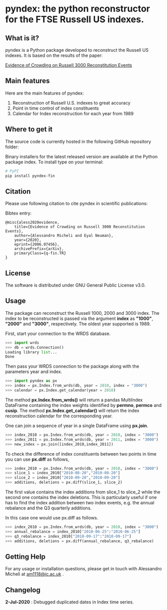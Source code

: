 # pyndex: the python reconstructor for the FTSE Russell US indexes.

## What is it?
pyndex is a Python package developed to reconstruct the Russell US indexes. It is based on the results of the paper:

[Evidence of Crowding on Russell 3000 Reconstitution Events](https://arxiv.org/abs/2006.07456)

## Main features
Here are the main features of pyndex:

1) Reconstruction of Russell U.S. indexes to great accuracy
2) Point in time control of index constituents
3) Calendar for Index reconstruction for each year from 1989

## Where to get it
The source code is currently hosted in the following GitHub repository folder: 

Binary installers for the latest released version are available at the Python package index.
To install type on your terminal:

```bash
# PyPI
pip install pyndex-fin
```

## Citation
Please use following citation to cite pyndex in scientific publications:

Bibtex entry:

```
@misc{aless2020evidence,
    title={Evidence of Crowding on Russell 3000 Reconstitution Events},
    author={Alessandro Micheli and Eyal Neuman},
    year={2020},
    eprint={2006.07456},
    archivePrefix={arXiv},
    primaryClass={q-fin.TR}
}
```
## License
The software is distributed under GNU General Public License v3.0.

## Usage

The package can reconstruct the Russell 1000, 2000 and 3000 index. The index to be reconstructed is passed via the argument **index** as **"1000"**, **"2000"** and **"3000"**, respectively. The oldest year supported is 1989. 

First, start your connection to the WRDS database. 
```python
>>> import wrds
>>> db = wrds.Connection()
Loading library list...
Done
```
Then pass your WRDS connection to the package along with the parameters year and index.
```python
>>> import pyndex as px
>>> index = px.Index.from_wrds(db, year = 2010, index = "3000")
>>> calendar = px.Index.get_calendar(year = 2010)
```
The method **px.Index.from_wrds()** will return a pandas MultiIndex DataFrame containing the index weights identified by **permno**, **permco** and **cusip**.
The method **px.Index.get_calendar()** will return the index reconstruction calendar for the corresponding year.

One can join a sequence of year in a single DataFrame using **px.join**.

```python
>>> index_2010 = px.Index.from_wrds(db, year = 2010, index = "3000")
>>> index_2011 = px.Index.from_wrds(db, year = 2011, index = "3000")
>>> new_index = px.join([index_2010,index_2011])
```

To check the difference of index constituents between two points in time you can use **px.diff** as follows,

```python
>>> index_2010 = px.Index.from_wrds(db, year = 2010, index = "3000")
>>> slice_1 = index_2010["2010-08-20","2010-08-20"]
>>> slice_2 = index_2010["2010-09-20","2010-09-20"]
>>> additions, deletions = px.diff(slice_1, slice_2)
```

The first value contains the index additions from slice_1 to slice_2 while the second one contains the index deletions.
This is particularly useful if one has to find the index addition between two index events, e.g. the annual rebalance and the Q3 quarterly additions.

In this case one would use px.diff as follows.

```python 
>>> index_2010 = px.Index.from_wrds(db, year = 2010, index = "3000")
>>> annual_rebalance = index_2010["2010-06-25":"2010-06-25"]
>>> q3_rebalance = index_2010["2010-09-17":"2010-09-17"]
>>> additions, deletions = px.diff(annual_rebalance, q3_rebalance)
```

## Getting Help
For any usage or installation questions, please get in touch with Alessandro Micheli at
am1118@ic.ac.uk .


## Changelog

**2-Jul-2020** : Debugged duplicated dates in Index time series.
